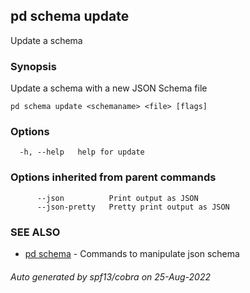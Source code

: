 ## pd schema update

Update a schema

### Synopsis

Update a schema with a new JSON Schema file

```
pd schema update <schemaname> <file> [flags]
```

### Options

```
  -h, --help   help for update
```

### Options inherited from parent commands

```
      --json          Print output as JSON
      --json-pretty   Pretty print output as JSON
```

### SEE ALSO

* [pd schema](/docs/commands/pd_schema.html)	 - Commands to manipulate json schema

###### Auto generated by spf13/cobra on 25-Aug-2022
